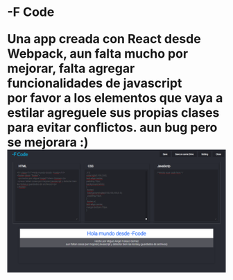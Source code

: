 <h1>-F Code
<p>Una app creada con React desde Webpack, aun falta mucho por mejorar, falta agregar funcionalidades de javascript<br>
    por favor a los elementos que vaya a estilar agreguele sus propias clases para evitar conflictos. <strong>aun bug pero se mejorara :)
<img src="./fcode.png" alt="-fcode"/>